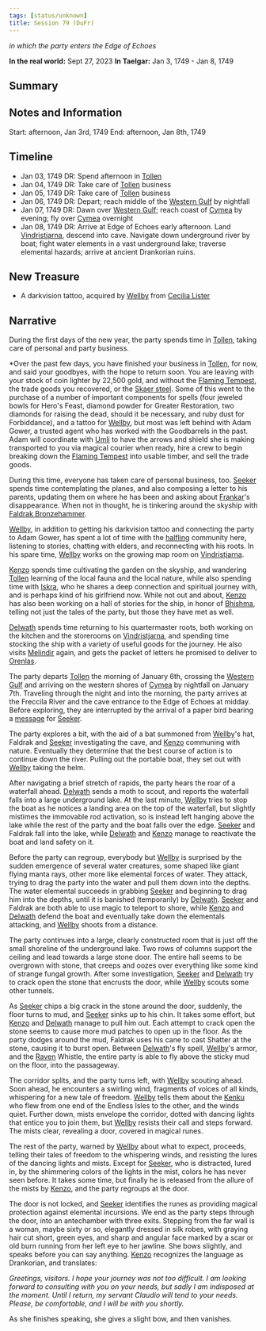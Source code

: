 ```yaml
---
tags: [status/unknown]
title: Session 79 (DuFr)
---
```

*in which the party enters the Edge of Echoes*

**In the real world:** Sept 27, 2023
**In Taelgar:**  Jan 3, 1749 - Jan 8, 1749
## Summary

## Notes and Information

Start:  afternoon, Jan 3rd, 1749 
End: afternoon, Jan 8th, 1749
## Timeline 
- Jan 03, 1749 DR: Spend afternoon in [Tollen](<../../../gazetteer/western-green-sea/tollen/tollen.md>)
- Jan 04, 1749 DR: Take care of [Tollen](<../../../gazetteer/western-green-sea/tollen/tollen.md>) business
- Jan 05, 1749 DR: Take care of [Tollen](<../../../gazetteer/western-green-sea/tollen/tollen.md>) business
- Jan 06, 1749 DR: Depart; reach middle of the [Western Gulf](<../../../gazetteer/western-green-sea/western-gulf.md>) by nightfall
- Jan 07, 1749 DR: Dawn over [Western Gulf](<../../../gazetteer/western-green-sea/western-gulf.md>); reach coast of [Cymea](<../../../gazetteer/western-green-sea/cymea/cymea.md>) by evening; fly over [Cymea](<../../../gazetteer/western-green-sea/cymea/cymea.md>) overnight
- Jan 08, 1749 DR: Arrive at Edge of Echoes early afternoon. Land [Vindristjarna](<../../../things/ships/vindristjarna.md>), descend into cave. Navigate down underground river by boat; fight water elements in a vast underground lake; traverse elemental hazards; arrive at ancient Drankorian ruins. 
## New Treasure
- A darkvision tattoo, acquired by [Wellby](<../../../people/pcs/dunmar-fellowship/wellby.md>) from [Cecilia Lister](<../../../people/tollenders/cecilia-lister.md>)

## Narrative

During the first days of the new year, the party spends time in [Tollen](<../../../gazetteer/western-green-sea/tollen/tollen.md>), taking care of personal and party business. 

*Over the past few days, you have finished your business in [Tollen](<../../../gazetteer/western-green-sea/tollen/tollen.md>), for now, and said your goodbyes, with the hope to return soon. You are leaving with your stock of coin lighter by 22,500 gold, and without the [Flaming Tempest](<../../../things/ships/flaming-tempest.md>), the trade goods you recovered, or the [Skaer steel](<../../../things/materials/skaer-steel.md>). Some of this went to the purchase of a number of important components for spells (four jeweled bowls for Hero's Feast, diamond powder for Greater Restoration, two diamonds for raising the dead, should it be necessary, and ruby dust for Forbiddance), and a tattoo for [Wellby](<../../../people/pcs/dunmar-fellowship/wellby.md>), but most was left behind with Adam Gower, a trusted agent who has worked with the Goodbarrels in the past. Adam will coordinate with [Umli](<../../../people/other-nonhumans/umli.md>) to have the arrows and shield she is making transported to you via magical courier when ready, hire a crew to begin breaking down the [Flaming Tempest](<../../../things/ships/flaming-tempest.md>) into usable timber, and sell the trade goods. 

During this time, everyone has taken care of personal business, too. [Seeker](<../../../people/pcs/dunmar-fellowship/seeker.md>) spends time contemplating the planes, and also composing a letter to his parents, updating them on where he has been and asking about [Frankar](<../../../people/dwarves/frankar.md>)'s disappearance. When not in thought, he is tinkering around the skyship with [Faldrak Bronzehammer](<../../../people/dwarves/faldrak-bronzehammer.md>). 

[Wellby](<../../../people/pcs/dunmar-fellowship/wellby.md>), in addition to getting his darkvision tattoo and connecting the party to Adam Gower, has spent a lot of time with the [halfling](<../../../species/children-of-the-embodied-gods/halflings/halflings.md>) community here, listening to stories, chatting with elders, and reconnecting with his roots. In his spare time, [Wellby](<../../../people/pcs/dunmar-fellowship/wellby.md>) works on the growing map room on [Vindristjarna](<../../../things/ships/vindristjarna.md>). 

[Kenzo](<../../../people/pcs/dunmar-fellowship/kenzo.md>) spends time cultivating the garden on the skyship, and wandering [Tollen](<../../../gazetteer/western-green-sea/tollen/tollen.md>) learning of the local fauna and the local nature, while also spending time with [Iskra](<../../../people/skaer/iskra.md>), who he shares a deep connection and spiritual journey with, and is perhaps kind of his girlfriend now. While not out and about, [Kenzo](<../../../people/pcs/dunmar-fellowship/kenzo.md>) has also been working on a hall of stories for the ship, in honor of [Bhishma](<../../../cosmology/gods/incorporeal-gods/dunmari/bhishma.md>), telling not just the tales of the party, but those they have met as well. 

[Delwath](<../../../people/pcs/dunmar-fellowship/delwath.md>) spends time returning to his quartermaster roots, both working on the kitchen and the storerooms on [Vindristjarna](<../../../things/ships/vindristjarna.md>), and spending time stocking the ship with a variety of useful goods for the journey. He also visits [Melindir](<../../../people/elves/melindir.md>) again, and gets the packet of letters he promised to deliver to [Orenlas](<../../../gazetteer/istaros-watershed/orenlas/orenlas.md>).

The party departs [Tollen](<../../../gazetteer/western-green-sea/tollen/tollen.md>) the morning of January 6th, crossing the [Western Gulf](<../../../gazetteer/western-green-sea/western-gulf.md>) and arriving on the western shores of [Cymea](<../../../gazetteer/western-green-sea/cymea/cymea.md>) by nightfall on January 7th. Traveling through the night and into the morning, the party arrives at the Freccila River and the cave entrance to the Edge of Echoes at midday. Before exploring, they are interrupted by the arrival of a paper bird bearing a [message](<../letters-notes-and-tales/philosopher-s-information-concerning-frankar.md>) for [Seeker](<../../../people/pcs/dunmar-fellowship/seeker.md>).

The party explores a bit, with the aid of a bat summoned from [Wellby](<../../../people/pcs/dunmar-fellowship/wellby.md>)'s hat, Faldrak and [Seeker](<../../../people/pcs/dunmar-fellowship/seeker.md>) investigating the cave, and [Kenzo](<../../../people/pcs/dunmar-fellowship/kenzo.md>) communing with nature. Eventually they determine that the best course of action is to continue down the river. Pulling out the portable boat, they set out with [Wellby](<../../../people/pcs/dunmar-fellowship/wellby.md>) taking the helm. 

After navigating a brief stretch of rapids, the party hears the roar of a waterfall ahead. [Delwath](<../../../people/pcs/dunmar-fellowship/delwath.md>) sends a moth to scout, and reports the waterfall falls into a large underground lake. At the last minute, [Wellby](<../../../people/pcs/dunmar-fellowship/wellby.md>) tries to stop the boat as he notices a landing area on the top of the waterfall, but slightly mistimes the immovable rod activation, so is instead left hanging above the lake while the rest of the party and the boat falls over the edge. [Seeker](<../../../people/pcs/dunmar-fellowship/seeker.md>) and Faldrak fall into the lake, while [Delwath](<../../../people/pcs/dunmar-fellowship/delwath.md>) and [Kenzo](<../../../people/pcs/dunmar-fellowship/kenzo.md>) manage to reactivate the boat and land safety on it. 

Before the party can regroup, everybody but [Wellby](<../../../people/pcs/dunmar-fellowship/wellby.md>) is surprised by the sudden emergence of several water creatures, some shaped like giant flying manta rays, other more like elemental forces of water. They attack, trying to drag the party into the water and pull them down into the depths. The water elemental succeeds in grabbing [Seeker](<../../../people/pcs/dunmar-fellowship/seeker.md>) and beginning to drag him into the depths, until it is banished (temporarily) by [Delwath](<../../../people/pcs/dunmar-fellowship/delwath.md>). [Seeker](<../../../people/pcs/dunmar-fellowship/seeker.md>) and Faldrak are both able to use magic to teleport to shore, while [Kenzo](<../../../people/pcs/dunmar-fellowship/kenzo.md>) and [Delwath](<../../../people/pcs/dunmar-fellowship/delwath.md>) defend the boat and eventually take down the elementals attacking, and [Wellby](<../../../people/pcs/dunmar-fellowship/wellby.md>) shoots from a distance.

The party continues into a large, clearly constructed room that is just off the small shoreline of the underground lake. Two rows of columns support the ceiling and lead towards a large stone door. The entire hall seems to be overgrown with stone, that creeps and oozes over everything like some kind of strange fungal growth. After some investigation, [Seeker](<../../../people/pcs/dunmar-fellowship/seeker.md>) and [Delwath](<../../../people/pcs/dunmar-fellowship/delwath.md>) try to crack open the stone that encrusts the door, while [Wellby](<../../../people/pcs/dunmar-fellowship/wellby.md>) scouts some other tunnels. 

As [Seeker](<../../../people/pcs/dunmar-fellowship/seeker.md>) chips a big crack in the stone around the door, suddenly, the floor turns to mud, and [Seeker](<../../../people/pcs/dunmar-fellowship/seeker.md>) sinks up to his chin. It takes some effort, but [Kenzo](<../../../people/pcs/dunmar-fellowship/kenzo.md>) and [Delwath](<../../../people/pcs/dunmar-fellowship/delwath.md>) manage to pull him out. Each attempt to crack open the stone seems to cause more mud patches to open up in the floor. As the party dodges around the mud, Faldrak uses his cane to cast Shatter at the stone, causing it to burst open. Between [Delwath](<../../../people/pcs/dunmar-fellowship/delwath.md>)'s fly spell, [Wellby](<../../../people/pcs/dunmar-fellowship/wellby.md>)'s armor, and the [Raven](<../../../people/pcs/dunmar-fellowship/guests/raven.md>) Whistle, the entire party is able to fly above the sticky mud on the floor, into the passageway.

The corridor splits, and the party turns left, with [Wellby](<../../../people/pcs/dunmar-fellowship/wellby.md>) scouting ahead. Soon ahead, he encounters a swirling wind, fragments of voices of all kinds, whispering for a new tale of freedom. [Wellby](<../../../people/pcs/dunmar-fellowship/wellby.md>) tells them about the [Kenku](<../../../species/unusual-species/kenku/kenku.md>) who flew from one end of the Endless Isles to the other, and the winds quiet. Further down, mists envelope the corridor, dotted with dancing lights that entice you to join them, but [Wellby](<../../../people/pcs/dunmar-fellowship/wellby.md>) resists their call and steps forward. The mists clear, revealing a door, covered in magical runes.

The rest of the party, warned by [Wellby](<../../../people/pcs/dunmar-fellowship/wellby.md>) about what to expect, proceeds, telling their tales of freedom to the whispering winds, and resisting the lures of the dancing lights and mists. Except for [Seeker](<../../../people/pcs/dunmar-fellowship/seeker.md>), who is distracted, lured in, by the shimmering colors of the lights in the mist, colors he has never seen before. It takes some time, but finally he is released from the allure of the mists by [Kenzo](<../../../people/pcs/dunmar-fellowship/kenzo.md>), and the party regroups at the door. 

The door is not locked, and [Seeker](<../../../people/pcs/dunmar-fellowship/seeker.md>) identifies the runes as providing magical protection against elemental incursions. We end as the party steps through the door, into an antechamber with three exits. Stepping from the far wall is a woman, maybe sixty or so, elegantly dressed in silk robes, with graying hair cut short, green eyes, and sharp and angular face marked by a scar or old burn running from her left eye to her jawline. She bows slightly, and speaks before you can say anything. [Kenzo](<../../../people/pcs/dunmar-fellowship/kenzo.md>) recognizes the language as Drankorian, and translates:

*Greetings, visitors. I hope your journey was not too difficult. I am looking forward to consulting with you on your needs, but sadly I am indisposed at the moment. Until I return, my servant Claudio will tend to your needs. Please, be comfortable, and I will be with you shortly.*

As she finishes speaking, she gives a slight bow, and then vanishes.
